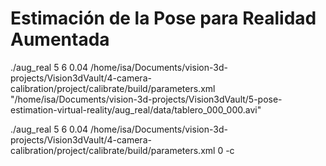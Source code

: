 # Estimación de la Pose para Realidad Aumentada


./aug_real 5 6 0.04 /home/isa/Documents/vision-3d-projects/Vision3dVault/4-camera-calibration/project/calibrate/build/parameters.xml "/home/isa/Documents/vision-3d-projects/Vision3dVault/5-pose-estimation-virtual-reality/aug_real/data/tablero_000_000.avi"


./aug_real 5 6 0.04 /home/isa/Documents/vision-3d-projects/Vision3dVault/4-camera-calibration/project/calibrate/build/parameters.xml 0 -c


